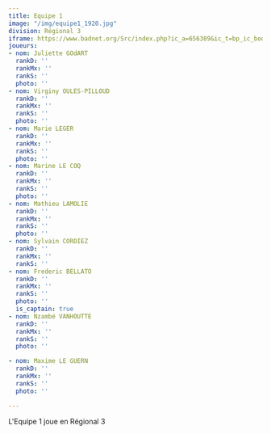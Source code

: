 ```yaml
---
title: Equipe 1
image: "/img/equipe1_1920.jpg"
division: Régional 3
iframe: https://www.badnet.org/Src/index.php?ic_a=656389&ic_t=bp_ic_body&eventId=11887&roundId=523629
joueurs:
- nom: Juliette GOdART
  rankD: ''
  rankMx: ''
  rankS: ''
  photo: ''
- nom: Virginy OULES-PILLOUD
  rankD: ''
  rankMx: ''
  rankS: ''
  photo: ''
- nom: Marie LEGER
  rankD: ''
  rankMx: ''
  rankS: ''
  photo: ''
- nom: Marine LE COQ
  rankD: ''
  rankMx: ''
  rankS: ''
  photo: ''
- nom: Mathieu LAMOLIE
  rankD: ''
  rankMx: ''
  rankS: ''
  photo: ''
- nom: Sylvain CORDIEZ
  rankD: ''
  rankMx: ''
  rankS: ''
- nom: Frederic BELLATO
  rankD: ''
  rankMx: ''
  rankS: ''
  photo: ''
  is_captain: true
- nom: Nzambé VANHOUTTE
  rankD: ''
  rankMx: ''
  rankS: ''
  photo: ''

- nom: Maxime LE GUERN
  rankD: ''
  rankMx: ''
  rankS: ''
  photo: ''

---
```

L'Equipe 1 joue en Régional 3